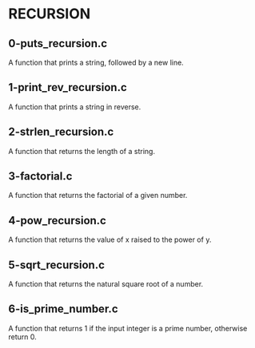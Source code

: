 # RECURSION
## 0-puts_recursion.c
A function that prints a string, followed by a new line.
## 1-print_rev_recursion.c
A function that prints a string in reverse.
## 2-strlen_recursion.c
A function that returns the length of a string.
## 3-factorial.c
A function that returns the factorial of a given number.
## 4-pow_recursion.c
A function that returns the value of x raised to the power of y.
## 5-sqrt_recursion.c
A function that returns the natural square root of a number.
## 6-is_prime_number.c
A function that returns 1 if the input integer is a prime number, otherwise return 0.
